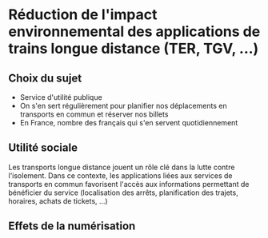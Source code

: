# Réduction de l'impact environnemental des applications de trains longue distance (TER, TGV, ...)

## Choix du sujet
- Service d'utilité publique
- On s'en sert régulièrement pour planifier nos déplacements en transports en commun et réserver nos billets
- En France, nombre des français qui s'en servent quotidiennement

## Utilité sociale
Les transports longue distance jouent un rôle clé dans la lutte contre l'isolement.
Dans ce contexte, les applications liées aux services de transports en commun favorisent l'accès aux informations permettant de bénéficier du service (localisation des arrêts, planification des trajets, horaires, achats de tickets, ...)

## Effets de la numérisation
